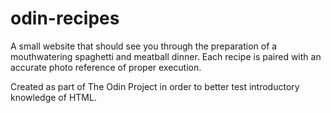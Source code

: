 # odin-recipes

A small website that should see you through the preparation of a mouthwatering
spaghetti and meatball dinner. Each recipe is paired with an accurate photo 
reference of proper execution.

Created as part of The Odin Project in order to better test introductory 
knowledge of HTML.